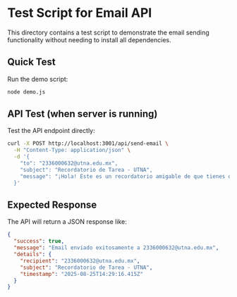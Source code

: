 # Test Script for Email API

This directory contains a test script to demonstrate the email sending functionality without needing to install all dependencies.

## Quick Test

Run the demo script:
```bash
node demo.js
```

## API Test (when server is running)

Test the API endpoint directly:
```bash
curl -X POST http://localhost:3001/api/send-email \
  -H "Content-Type: application/json" \
  -d '{
    "to": "2336000632@utna.edu.mx",
    "subject": "Recordatorio de Tarea - UTNA",
    "message": "¡Hola! Este es un recordatorio amigable de que tienes que hacer la tarea."
  }'
```

## Expected Response

The API will return a JSON response like:
```json
{
  "success": true,
  "message": "Email enviado exitosamente a 2336000632@utna.edu.mx",
  "details": {
    "recipient": "2336000632@utna.edu.mx",
    "subject": "Recordatorio de Tarea - UTNA",
    "timestamp": "2025-08-25T14:29:16.415Z"
  }
}
```